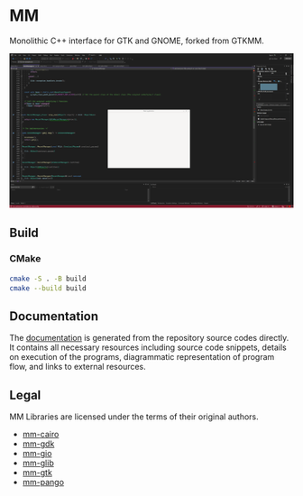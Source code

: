 # MM

Monolithic C++ interface for GTK and GNOME, forked from GTKMM.

![alt text](docs/images/110222.png)

## Build

### CMake

```bash
cmake -S . -B build
cmake --build build
```

## Documentation
The [documentation]() is generated from the repository source codes directly. It contains all necessary resources including source code snippets, details on execution of the programs, diagrammatic representation of program flow, and links to external resources.

## Legal
MM Libraries are licensed under the terms of their original authors.

* [mm-cairo](mm/cairo/LICENSE.md)
* [mm-gdk](mm/gdk/LICENSE.md)
* [mm-gio](mm/gio/LICENSE.md)
* [mm-glib](mm/glib/LICENSE.md)
* [mm-gtk](mm/gtk/LICENSE.md)
* [mm-pango](mm/pango/LICENSE.md)

